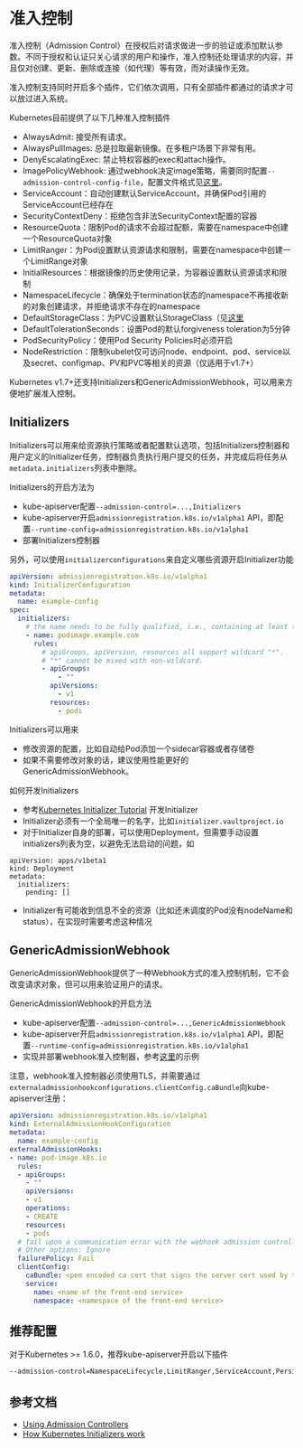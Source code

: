 # 准入控制

准入控制（Admission Control）在授权后对请求做进一步的验证或添加默认参数。不同于授权和认证只关心请求的用户和操作，准入控制还处理请求的内容，并且仅对创建、更新、删除或连接（如代理）等有效，而对读操作无效。

准入控制支持同时开启多个插件，它们依次调用，只有全部插件都通过的请求才可以放过进入系统。

Kubernetes目前提供了以下几种准入控制插件

- AlwaysAdmit: 接受所有请求。
- AlwaysPullImages: 总是拉取最新镜像。在多租户场景下非常有用。
- DenyEscalatingExec: 禁止特权容器的exec和attach操作。
- ImagePolicyWebhook: 通过webhook决定image策略，需要同时配置`--admission-control-config-file`，配置文件格式见[这里](https://kubernetes.io/docs/admin/admission-controllers/#configuration-file-format)。
- ServiceAccount：自动创建默认ServiceAccount，并确保Pod引用的ServiceAccount已经存在
- SecurityContextDeny：拒绝包含非法SecurityContext配置的容器
- ResourceQuota：限制Pod的请求不会超过配额，需要在namespace中创建一个ResourceQuota对象
- LimitRanger：为Pod设置默认资源请求和限制，需要在namespace中创建一个LimitRange对象
- InitialResources：根据镜像的历史使用记录，为容器设置默认资源请求和限制
- NamespaceLifecycle：确保处于termination状态的namespace不再接收新的对象创建请求，并拒绝请求不存在的namespace
- DefaultStorageClass：为PVC设置默认StorageClass（见[这里](../concepts/persistent-volume.md#StorageClass)
- DefaultTolerationSeconds：设置Pod的默认forgiveness toleration为5分钟
- PodSecurityPolicy：使用Pod Security Policies时必须开启
- NodeRestriction：限制kubelet仅可访问node、endpoint、pod、service以及secret、configmap、PV和PVC等相关的资源（仅适用于v1.7+）

Kubernetes v1.7+还支持Initializers和GenericAdmissionWebhook，可以用来方便地扩展准入控制。

## Initializers

Initializers可以用来给资源执行策略或者配置默认选项，包括Initializers控制器和用户定义的Initializer任务，控制器负责执行用户提交的任务，并完成后将任务从`metadata.initializers`列表中删除。

Initializers的开启方法为

- kube-apiserver配置`--admission-control=...,Initializers`
- kube-apiserver开启`admissionregistration.k8s.io/v1alpha1` API，即配置`--runtime-config=admissionregistration.k8s.io/v1alpha1`
- 部署Initializers控制器

另外，可以使用`initializerconfigurations`来自定义哪些资源开启Initializer功能

```yaml
apiVersion: admissionregistration.k8s.io/v1alpha1
kind: InitializerConfiguration
metadata:
  name: example-config
spec:
  initializers:
    # the name needs to be fully qualified, i.e., containing at least two "."
    - name: podimage.example.com
      rules:
        # apiGroups, apiVersion, resources all support wildcard "*".
        # "*" cannot be mixed with non-wildcard.
        - apiGroups:
            - ""
          apiVersions:
            - v1
          resources:
            - pods
```

Initializers可以用来

- 修改资源的配置，比如自动给Pod添加一个sidecar容器或者存储卷
- 如果不需要修改对象的话，建议使用性能更好的GenericAdmissionWebhook。

如何开发Initializers

- 参考[Kubernetes Initializer Tutorial](https://github.com/kelseyhightower/kubernetes-initializer-tutorial) 开发Initializer
- Initializer必须有一个全局唯一的名字，比如`initializer.vaultproject.io`
- 对于Initializer自身的部署，可以使用Deployment，但需要手动设置initializers列表为空，以避免无法启动的问题，如
```
apiVersion: apps/v1beta1
kind: Deployment
metadata:
  initializers:
    pending: []
```
- Initializer有可能收到信息不全的资源（比如还未调度的Pod没有nodeName和status），在实现时需要考虑这种情况

## GenericAdmissionWebhook

GenericAdmissionWebhook提供了一种Webhook方式的准入控制机制，它不会改变请求对象，但可以用来验证用户的请求。

GenericAdmissionWebhook的开启方法

- kube-apiserver配置`--admission-control=...,GenericAdmissionWebhook`
- kube-apiserver开启`admissionregistration.k8s.io/v1alpha1` API，即配置`--runtime-config=admissionregistration.k8s.io/v1alpha1`
- 实现并部署webhook准入控制器，参考[这里](https://github.com/caesarxuchao/example-webhook-admission-controller)的示例

注意，webhook准入控制器必须使用TLS，并需要通过`externaladmissionhookconfigurations.clientConfig.caBundle`向kube-apiserver注册：

```yaml
apiVersion: admissionregistration.k8s.io/v1alpha1
kind: ExternalAdmissionHookConfiguration
metadata:
  name: example-config
externalAdmissionHooks:
- name: pod-image.k8s.io
  rules:
  - apiGroups:
    - ""
    apiVersions:
    - v1
    operations:
    - CREATE
    resources:
    - pods
  # fail upon a communication error with the webhook admission controller
  # Other options: Ignore
  failurePolicy: Fail
  clientConfig:
    caBundle: <pem encoded ca cert that signs the server cert used by the webhook>
    service:
      name: <name of the front-end service>
      namespace: <namespace of the front-end service>
```

## 推荐配置

对于Kubernetes >= 1.6.0，推荐kube-apiserver开启以下插件

```sh
--admission-control=NamespaceLifecycle,LimitRanger,ServiceAccount,PersistentVolumeLabel,DefaultStorageClass,ResourceQuota,DefaultTolerationSeconds
```

## 参考文档

- [Using Admission Controllers](https://kubernetes.io/docs/admin/admission-controllers/)
- [How Kubernetes Initializers work](https://medium.com/google-cloud/how-kubernetes-initializers-work-22f6586e1589)

